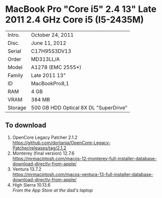 # MacBook Pro "Core i5" 2.4 13" Late 2011 	2.4 GHz Core i5 (I5-2435M)
	

|             |  |
| ----------- | ------------ |
| Intro.      | October 24, 2011 |
| Disc.       | June 11, 2012 |
| Serial      | C17H95S3DV13 |
| Order       | MD313LL/A |
| Model       | A1278 (EMC 2555*) |
| Family      | Late 2011 13"  |
| ID          | MacBookPro8,1    |
| RAM         | 4 GB |
| VRAM        | 384 MB |
| Storage     | 500 GB HDD 	Optical 	8X DL "SuperDrive" |

## To download

1. OpenCore Legacy Patcher 2.1.2 \
https://github.com/dortania/OpenCore-Legacy-Patcher/releases/tag/2.1.2
1. Monterey (final version) 12.7.6 \
https://mrmacintosh.com/macos-12-monterey-full-installer-database-download-directly-from-apple/
1. Ventura 13.7.2 \
https://mrmacintosh.com/macos-ventura-13-full-installer-database-download-directly-from-apple/
1. High Sierra 10.13.6 \
_From the App Store at the dad's laptop_
